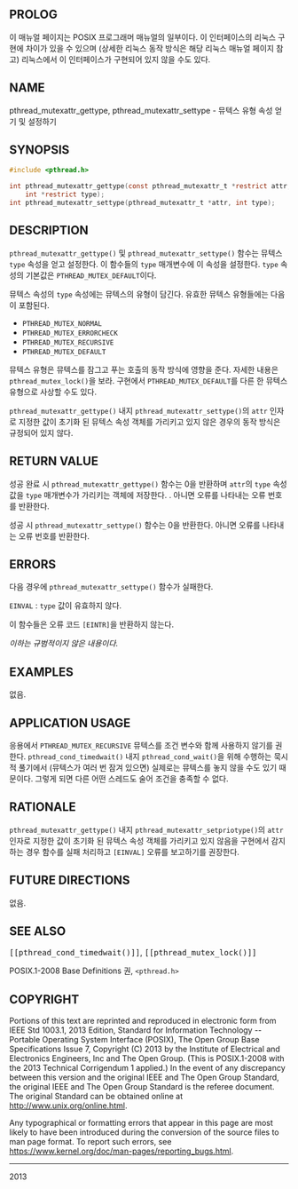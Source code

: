 ## PROLOG

이 매뉴얼 페이지는 POSIX 프로그래머 매뉴얼의 일부이다. 이 인터페이스의 리눅스 구현에 차이가 있을 수 있으며 (상세한 리눅스 동작 방식은 해당 리눅스 매뉴얼 페이지 참고) 리눅스에서 이 인터페이스가 구현되어 있지 않을 수도 있다.

## NAME

pthread_mutexattr_gettype, pthread_mutexattr_settype - 뮤텍스 유형 속성 얻기 및 설정하기

## SYNOPSIS

```c
#include <pthread.h>

int pthread_mutexattr_gettype(const pthread_mutexattr_t *restrict attr,
    int *restrict type);
int pthread_mutexattr_settype(pthread_mutexattr_t *attr, int type);
```

## DESCRIPTION

`pthread_mutexattr_gettype()` 및 `pthread_mutexattr_settype()` 함수는 뮤텍스 `type` 속성을 얻고 설정한다. 이 함수들의 `type` 매개변수에 이 속성을 설정한다. `type` 속성의 기본값은 `PTHREAD_MUTEX_DEFAULT`이다.

뮤텍스 속성의 `type` 속성에는 뮤텍스의 유형이 담긴다. 유효한 뮤텍스 유형들에는 다음이 포함된다.

* `PTHREAD_MUTEX_NORMAL`
* `PTHREAD_MUTEX_ERRORCHECK`
* `PTHREAD_MUTEX_RECURSIVE`
* `PTHREAD_MUTEX_DEFAULT`

뮤텍스 유형은 뮤텍스를 잠그고 푸는 호출의 동작 방식에 영향을 준다. 자세한 내용은 `pthread_mutex_lock()`을 보라. 구현에서 `PTHREAD_MUTEX_DEFAULT`를 다른 한 뮤텍스 유형으로 사상할 수도 있다.

`pthread_mutexattr_gettype()` 내지 `pthread_mutexattr_settype()`의 `attr` 인자로 지정한 값이 초기화 된 뮤텍스 속성 객체를 가리키고 있지 않은 경우의 동작 방식은 규정되어 있지 않다.

## RETURN VALUE

성공 완료 시 `pthread_mutexattr_gettype()` 함수는 0을 반환하며 `attr`의 `type` 속성 값을 `type` 매개변수가 가리키는 객체에 저장한다. . 아니면 오류를 나타내는 오류 번호를 반환한다.

성공 시 `pthread_mutexattr_settype()` 함수는 0을 반환한다. 아니면 오류를 나타내는 오류 번호를 반환한다.

## ERRORS

다음 경우에 `pthread_mutexattr_settype()` 함수가 실패한다.

`EINVAL`
:   `type` 값이 유효하지 않다.

이 함수들은 오류 코드 `[EINTR]`을 반환하지 않는다.

*이하는 규범적이지 않은 내용이다.*

## EXAMPLES

없음.

## APPLICATION USAGE

응용에서 `PTHREAD_MUTEX_RECURSIVE` 뮤텍스를 조건 변수와 함께 사용하지 않기를 권한다. `pthread_cond_timedwait()` 내지 `pthread_cond_wait()`을 위해 수행하는 묵시적 풀기에서 (뮤텍스가 여러 번 잠겨 있으면) 실제로는 뮤텍스를 놓지 않을 수도 있기 때문이다. 그렇게 되면 다른 어떤 스레드도 술어 조건을 충족할 수 없다.

## RATIONALE

`pthread_mutexattr_gettype()` 내지 `pthread_mutexattr_setpriotype()`의 `attr` 인자로 지정한 값이 초기화 된 뮤텍스 속성 객체를 가리키고 있지 않음을 구현에서 감지하는 경우 함수를 실패 처리하고 `[EINVAL]` 오류를 보고하기를 권장한다.

## FUTURE DIRECTIONS

없음.

## SEE ALSO

<tt>[[pthread_cond_timedwait()]]</tt>, <tt>[[pthread_mutex_lock()]]</tt>

POSIX.1-2008 Base Definitions 권, `<pthread.h>`

## COPYRIGHT

Portions of this text are reprinted and reproduced in electronic form from IEEE Std 1003.1, 2013 Edition, Standard for Information Technology -- Portable Operating System Interface (POSIX), The Open Group Base Specifications Issue 7, Copyright (C) 2013 by the Institute of Electrical and Electronics Engineers, Inc and The Open Group. (This is POSIX.1-2008 with the 2013 Technical Corrigendum 1 applied.) In the event of any discrepancy between this version and the original IEEE and The Open Group Standard, the original IEEE and The Open Group Standard is the referee document. The original Standard can be obtained online at <http://www.unix.org/online.html>.

Any typographical or formatting errors that appear in this page are most likely to have been introduced during the conversion of the source files to man page format. To report such errors, see <https://www.kernel.org/doc/man-pages/reporting_bugs.html>.

----

2013
